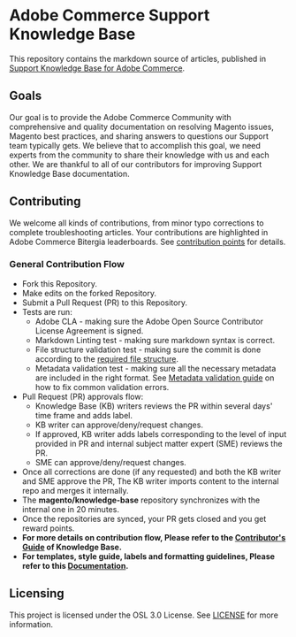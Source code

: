 # Adobe Commerce Support Knowledge Base
This repository contains the markdown source of articles, published in [Support Knowledge Base for Adobe Commerce](https://support.magento.com/hc/en-us).

## Goals

Our goal is to provide the Adobe Commerce Community with comprehensive and quality documentation on resolving Magento issues, Magento best practices, and sharing answers to questions our Support team typically gets. We believe that to accomplish this goal, we need experts from the community to share their knowledge with us and each other. We are thankful to all of our contributors for improving Support Knowledge Base documentation.

## Contributing

We welcome all kinds of contributions, from minor typo corrections to complete troubleshooting articles. Your contributions are highlighted in Adobe Commerce Bitergia leaderboards. See [contribution points](docs/contribution-points.md) for details.

### General Contribution Flow

- Fork this Repository.
- Make edits on the forked Repository.
- Submit a Pull Request (PR) to this Repository.
- Tests are run:
    - Adobe CLA - making sure the Adobe Open Source Contributor License Agreement is signed.
    - Markdown Linting test - making sure markdown syntax is correct.
    - File structure validation test - making sure the commit is done according to the [required file structure](.github/CONTRIBUTING,md#file_structure).
    - Metadata validation test - making sure all the necessary metadata are included in the right format. See [Metadata validation guide](https://github.com/magento-commerce/knowledge-base/blob/main/docs/guides/metadata-validation-guide.md) on how to fix common validation errors.     
- Pull Request (PR) approvals flow:
    - Knowledge Base (KB) writers reviews the PR within several days' time frame and adds label.
    - KB writer can approve/deny/request changes.
    - If approved, KB writer adds labels corresponding to the level of input provided in PR and internal subject matter expert (SME) reviews the PR.
    - SME can approve/deny/request changes.
- Once all corrections are done (if any requested) and both the KB writer and SME approve the PR, The KB writer imports content to the internal repo and merges it internally.
- The **magento/knowledge-base** repository synchronizes with the internal one in 20 minutes.
- Once the repositories are synced, your PR gets closed and you get reward points.
- **For more details on contribution flow, Please refer to the [Contributor's Guide](.github/CONTRIBUTING.md) of Knowledge Base.**
- **For templates, style guide, labels and formatting guidelines, Please refer to this [Documentation](docs/index.md).**

## Licensing

This project is licensed under the OSL 3.0 License. See [LICENSE](LICENSE.txt) for more information.
